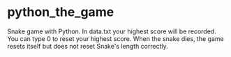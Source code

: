 # python_the_game
Snake game with Python. In data.txt your highest score will be recorded. You can type 0 to reset your highest score.
When the snake dies, the game resets itself but does not reset Snake's length correctly.
